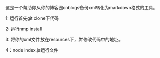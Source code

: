  这是一个帮助你从你的博客园cnblogs备份xml转化为markdown格式的工具。

 1: 运行首先git clone下代码
 
 2: 运行nmp install
 
 3: 将你的xml文件放在resources下，并修改代码中的地址。
 
 4：node index.js运行文件
